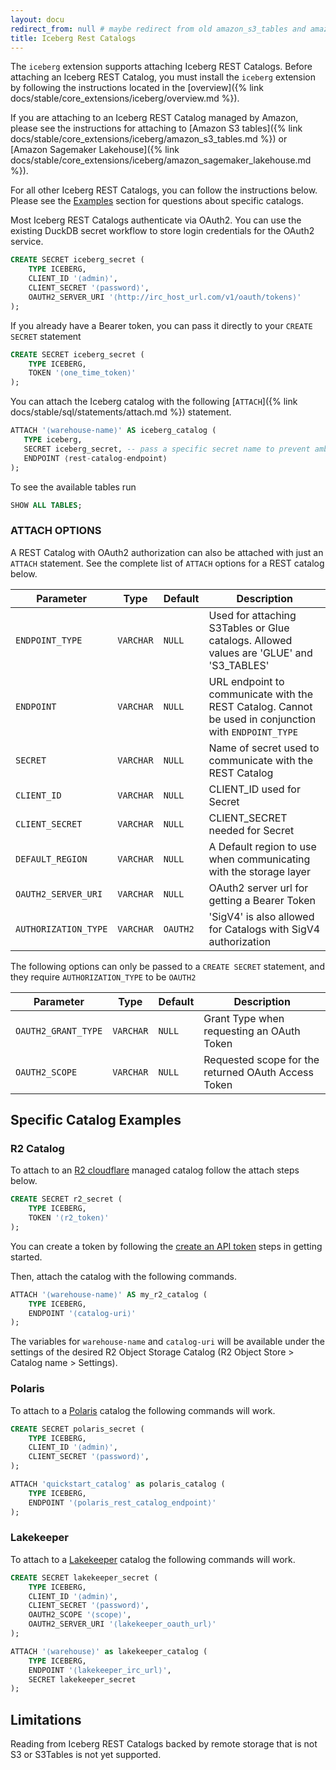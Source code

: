 ```yaml
---
layout: docu
redirect_from: null # maybe redirect from old amazon_s3_tables and amazon_sagemaker_lakehouse docs?
title: Iceberg Rest Catalogs
---
```


The `iceberg` extension supports attaching Iceberg REST Catalogs. Before attaching an Iceberg REST Catalog, you must install the `iceberg` extension by following the instructions located in the [overview]({% link docs/stable/core_extensions/iceberg/overview.md %}).

If you are attaching to an Iceberg REST Catalog managed by Amazon, please see the instructions for attaching to [Amazon S3 tables]({% link docs/stable/core_extensions/iceberg/amazon_s3_tables.md %}) or [Amazon Sagemaker Lakehouse]({% link docs/stable/core_extensions/iceberg/amazon_sagemaker_lakehouse.md %}).

For all other Iceberg REST Catalogs, you can follow the instructions below. Please see the [Examples](#examples) section for questions about specific catalogs.

Most Iceberg REST Catalogs authenticate via OAuth2. You can use the existing DuckDB secret workflow to store login credentials for the OAuth2 service.

```sql
CREATE SECRET iceberg_secret (
    TYPE ICEBERG,
    CLIENT_ID '⟨admin⟩',
    CLIENT_SECRET '⟨password⟩',
    OAUTH2_SERVER_URI '⟨http://irc_host_url.com/v1/oauth/tokens⟩'
);
```

If you already have a Bearer token, you can pass it directly to your `CREATE SECRET` statement

```sql
CREATE SECRET iceberg_secret (
    TYPE ICEBERG,
    TOKEN '⟨one_time_token⟩'
);
```

You can attach the Iceberg catalog with the following [`ATTACH`]({% link docs/stable/sql/statements/attach.md %}) statement.

```sql
ATTACH '⟨warehouse-name⟩' AS iceberg_catalog (
   TYPE iceberg,
   SECRET iceberg_secret, -- pass a specific secret name to prevent ambiguity
   ENDPOINT ⟨rest-catalog-endpoint⟩
);
```

To see the available tables run
```sql
SHOW ALL TABLES;
```

### ATTACH OPTIONS

A REST Catalog with OAuth2 authorization can also be attached with just an `ATTACH` statement. See the complete list of `ATTACH` options for a REST catalog below. 

 
| Parameter                    | Type       | Default  | Description                                                |
| ---------------------------- | ---------- | -------- | ---------------------------------------------------------- |
| `ENDPOINT_TYPE`              | `VARCHAR`  | `NULL`   | Used for attaching S3Tables or Glue catalogs. Allowed values are 'GLUE' and 'S3_TABLES' |
| `ENDPOINT`                   | `VARCHAR`  | `NULL`   | URL endpoint to communicate with the REST Catalog. Cannot be used in conjunction with `ENDPOINT_TYPE`            |
| `SECRET`                     | `VARCHAR`  | `NULL`   | Name of secret used to communicate with the REST Catalog |
| `CLIENT_ID`                  | `VARCHAR`  | `NULL`   | CLIENT_ID used for Secret                                     |
| `CLIENT_SECRET`              | `VARCHAR`  | `NULL`   | CLIENT_SECRET needed for Secret                               |
| `DEFAULT_REGION`             | `VARCHAR`  | `NULL`   | A Default region to use when communicating with the storage layer |
| `OAUTH2_SERVER_URI`          | `VARCHAR`  | `NULL`   | OAuth2 server url for getting a Bearer Token                  |
| `AUTHORIZATION_TYPE`         | `VARCHAR`  | `OAUTH2` | 'SigV4' is also allowed for Catalogs with SigV4 authorization |


The following options can only be passed to a `CREATE SECRET` statement, and they require `AUTHORIZATION_TYPE` to be `OAUTH2`

| Parameter                    | Type       | Default  | Description                                                |
| ---------------------------- | ---------- | -------- | ---------------------------------------------------------- |
| `OAUTH2_GRANT_TYPE`          | `VARCHAR`  | `NULL` | Grant Type when requesting an OAuth Token |
| `OAUTH2_SCOPE`               | `VARCHAR`  | `NULL` | Requested scope for the returned OAuth Access Token |

## Specific Catalog Examples 

### R2 Catalog

To attach to an [R2 cloudflare](https://developers.cloudflare.com/r2/data-catalog/) managed catalog follow the attach steps below. 


```sql
CREATE SECRET r2_secret (
    TYPE ICEBERG,
    TOKEN '⟨r2_token⟩'
);

```

You can create a token by following the [create an API token](https://developers.cloudflare.com/r2/data-catalog/get-started/#3-create-an-api-token) steps in getting started.

Then, attach the catalog with the following commands.

```sql
ATTACH '⟨warehouse-name⟩' AS my_r2_catalog (
    TYPE ICEBERG,
    ENDPOINT '⟨catalog-uri⟩'
);
```

The variables for `warehouse-name` and `catalog-uri` will be available under the settings of the desired R2 Object Storage Catalog (R2 Object Store > Catalog name > Settings).

### Polaris

To attach to a [Polaris](https://polaris.apache.org) catalog the following commands will work.

```sql
CREATE SECRET polaris_secret (
    TYPE ICEBERG,
    CLIENT_ID '⟨admin⟩',
    CLIENT_SECRET '⟨password⟩',
);
```

```sql
ATTACH 'quickstart_catalog' as polaris_catalog (
    TYPE ICEBERG,
    ENDPOINT '⟨polaris_rest_catalog_endpoint⟩'
);
```


### Lakekeeper

To attach to a [Lakekeeper](https://docs.lakekeeper.io) catalog the following commands will work.

```sql
CREATE SECRET lakekeeper_secret (
    TYPE ICEBERG,
    CLIENT_ID '⟨admin⟩',
    CLIENT_SECRET '⟨password⟩',
    OAUTH2_SCOPE '⟨scope⟩',
    OAUTH2_SERVER_URI '⟨lakekeeper_oauth_url⟩'
);
```

```sql
ATTACH '⟨warehouse⟩' as lakekeeper_catalog (
    TYPE ICEBERG,
    ENDPOINT '⟨lakekeeper_irc_url⟩',
    SECRET lakekeeper_secret
);
```

## Limitations

Reading from Iceberg REST Catalogs backed by remote storage that is not S3 or S3Tables is not yet supported.
